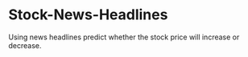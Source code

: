 # Stock-News-Headlines
Using news headlines predict whether the stock price will increase or decrease.
